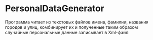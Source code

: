 # PersonalDataGenerator
Программа читает из текстовых файлов имена, фамилии, названия городов и улиц, комбинирует их и полученные таким образом случайные персональные данные записывает в Xml-файл
